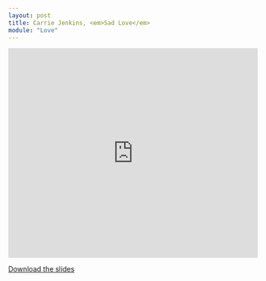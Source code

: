 ```yaml
---
layout: post
title: Carrie Jenkins, <em>Sad Love</em>
module: "Love"
---
```


<iframe src='https://view.officeapps.live.com/op/embed.aspx?src=https://130.dingthemself.com/assets/Ryan_Hauger_Jenkins.pptx' width='100%' height="425px" frameborder='0'></iframe>

<p class='mt-3'><a href='https://130.dingthemself.com/assets/Ryan_Hauger_Jenkins.pptx'> Download the slides</a></p>